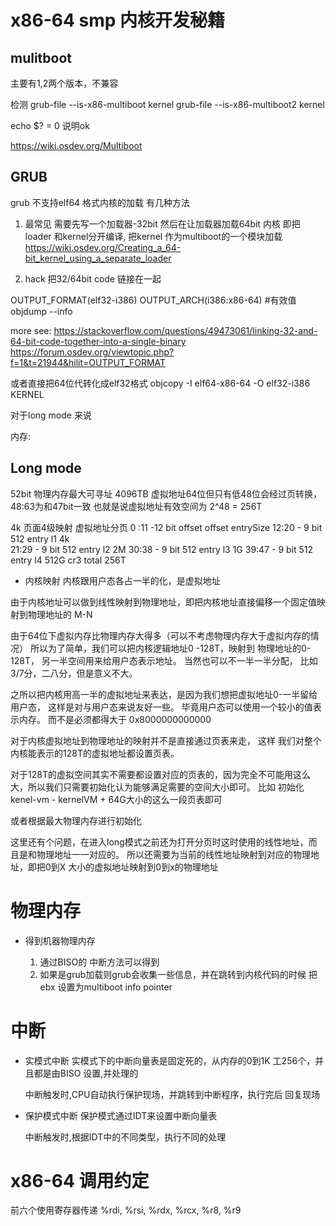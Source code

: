x86-64 smp 内核开发秘籍
===========================


## mulitboot 
主要有1,2两个版本，不兼容

检测
grub-file --is-x86-multiboot  kernel
grub-file --is-x86-multiboot2  kernel

echo $? = 0 说明ok

https://wiki.osdev.org/Multiboot


## GRUB
grub 不支持elf64 格式内核的加载
有几种方法

1.  最常见
需要先写一个加载器-32bit 然后在让加载器加载64bit 内核
即把loader 和kernel分开编译, 把kernel 作为multiboot的一个模块加载
https://wiki.osdev.org/Creating_a_64-bit_kernel_using_a_separate_loader

2. hack
把32/64bit code 链接在一起

OUTPUT_FORMAT(elf32-i386)
OUTPUT_ARCH(i386:x86-64) #有效值 objdump --info

more see: https://stackoverflow.com/questions/49473061/linking-32-and-64-bit-code-together-into-a-single-binary
https://forum.osdev.org/viewtopic.php?f=1&t=21944&hilit=OUTPUT_FORMAT

或者直接把64位代转化成elf32格式
objcopy -I elf64-x86-64 -O elf32-i386 KERNEL

对于long mode 来说

内存:
## Long mode

52bit 物理内存最大可寻址 4096TB
虚拟地址64位但只有低48位会经过页转换，48:63为和47bit一致
也就是说虚拟地址有效空间为 2^48 = 256T


4k 页面4级映射
虚拟地址分页
0 :11 -12 bit offset     offset   entrySize
12:20 - 9 bit 512 entry  l1       4k       
21:29 - 9 bit 512 entry  l2       2M
30:38 - 9 bit 512 entry  l3       1G
39:47 - 9 bit 512 entry  l4       512G
cr3                      total     256T



* 内核映射
  内核跟用户态各占一半的化，是虚拟地址

由于内核地址可以做到线性映射到物理地址，即把内核地址直接偏移一个固定值映射到物理地址的 M-N

由于64位下虚拟内存比物理内存大得多（可以不考虑物理内存大于虚拟内存的情况） 所以为了简单，我们可以把内核逻辑地址0 -128T，映射到
物理地址的0-128T， 另一半空间用来给用户态表示地址。 当然也可以不一半一半分配， 比如3/7分，二八分，但是意义不大。


之所以把内核用高一半的虚拟地址来表达，是因为我们想把虚拟地址0-一半留给用户态， 这样是对与用户态来说友好一些。 毕竟用户态可以使用一个较小的值表示内存。 而不是必须都得大于 0x8000000000000

对于内核虚拟地址到物理地址的映射并不是直接通过页表来走， 这样
我们对整个内核能表示的128T的虚拟地址都设置页表。 

对于128T的虚拟空间其实不需要都设置对应的页表的，因为完全不可能用这么大，所以我们只需要初始化认为能够满足需要的空间大小即可。
比如 初始化kenel-vm -  kernelVM + 64G大小的这么一段页表即可

或者根据最大物理内存进行初始化

这里还有个问题，在进入long模式之前还为打开分页时这时使用的线性地址，而且是和物理地址一一对应的。
所以还需要为当前的线性地址映射到对应的物理地址，即把0到X 大小的虚拟地址映射到0到x的物理地址


物理内存
==================================
* 得到机器物理内存

    1. 通过BISO的 中断方法可以得到
    2. 如果是grub加载则grub会收集一些信息，并在跳转到内核代码的时候
       把ebx 设置为multiboot info pointer

中断
==========================
* 实模式中断
  实模式下的中断向量表是固定死的，从内存的0到1K
  工256个，并且都是由BISO 设置,并处理的

  中断触发时,CPU自动执行保护现场，并跳转到中断程序，执行完后
  回复现场



* 保护模式中断
 保护模式通过IDT来设置中断向量表

  中断触发时,根据IDT中的不同类型，执行不同的处理


x86-64 调用约定
================================
前六个使用寄存器传递
%rdi, %rsi, %rdx, %rcx, %r8, %r9
